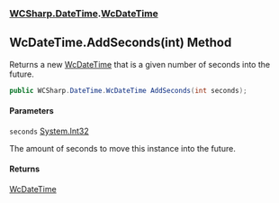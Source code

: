### [WCSharp.DateTime](WCSharp.DateTime.md 'WCSharp.DateTime').[WcDateTime](WCSharp.DateTime.WcDateTime.md 'WCSharp.DateTime.WcDateTime')

## WcDateTime.AddSeconds(int) Method

Returns a new [WcDateTime](WCSharp.DateTime.WcDateTime.md 'WCSharp.DateTime.WcDateTime') that is a given number of seconds into the future.

```csharp
public WCSharp.DateTime.WcDateTime AddSeconds(int seconds);
```
#### Parameters

<a name='WCSharp.DateTime.WcDateTime.AddSeconds(int).seconds'></a>

`seconds` [System.Int32](https://docs.microsoft.com/en-us/dotnet/api/System.Int32 'System.Int32')

The amount of seconds to move this instance into the future.

#### Returns
[WcDateTime](WCSharp.DateTime.WcDateTime.md 'WCSharp.DateTime.WcDateTime')